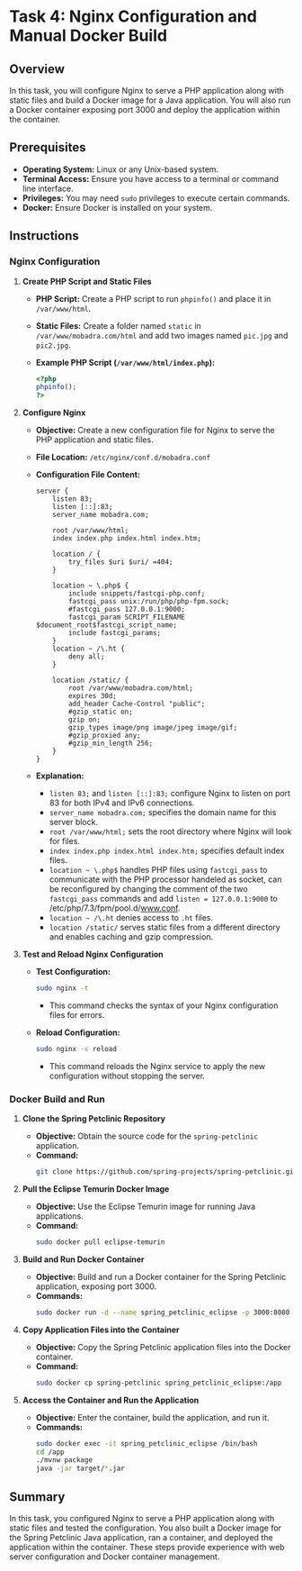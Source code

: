 # Task 4: Nginx Configuration and Manual Docker Build

## Overview

In this task, you will configure Nginx to serve a PHP application along with static files and build a Docker image for a Java application. You will also run a Docker container exposing port 3000 and deploy the application within the container.

## Prerequisites

- **Operating System:** Linux or any Unix-based system.
- **Terminal Access:** Ensure you have access to a terminal or command line interface.
- **Privileges:** You may need `sudo` privileges to execute certain commands.
- **Docker:** Ensure Docker is installed on your system.

## Instructions

### Nginx Configuration

1. **Create PHP Script and Static Files**

   - **PHP Script:** Create a PHP script to run `phpinfo()` and place it in `/var/www/html`.
   - **Static Files:** Create a folder named `static` in `/var/www/mobadra.com/html` and add two images named `pic.jpg` and `pic2.jpg`.

   - **Example PHP Script (`/var/www/html/index.php`):**
     ```php
     <?php
     phpinfo();
     ?>
     ```

2. **Configure Nginx**

   - **Objective:** Create a new configuration file for Nginx to serve the PHP application and static files.
   - **File Location:** `/etc/nginx/conf.d/mobadra.conf`
   - **Configuration File Content:**
     ```nginx
     server {
         listen 83;
         listen [::]:83;
         server_name mobadra.com;

         root /var/www/html;
         index index.php index.html index.htm;

         location / {
             try_files $uri $uri/ =404;
         }

         location ~ \.php$ {
             include snippets/fastcgi-php.conf;
             fastcgi_pass unix:/run/php/php-fpm.sock;
             #fastcgi_pass 127.0.0.1:9000;
             fastcgi_param SCRIPT_FILENAME $document_root$fastcgi_script_name;
             include fastcgi_params;
         }
         location ~ /\.ht {
             deny all;
         }

         location /static/ {
             root /var/www/mobadra.com/html;
             expires 30d;
             add_header Cache-Control "public";
             #gzip_static on;
             gzip on;
             gzip_types image/png image/jpeg image/gif;
             #gzip_proxied any;
             #gzip_min_length 256;
         }
     }
     ```

   - **Explanation:**
     - `listen 83;` and `listen [::]:83;` configure Nginx to listen on port 83 for both IPv4 and IPv6 connections.
     - `server_name mobadra.com;` specifies the domain name for this server block.
     - `root /var/www/html;` sets the root directory where Nginx will look for files.
     - `index index.php index.html index.htm;` specifies default index files.
     - `location ~ \.php$` handles PHP files using `fastcgi_pass` to communicate with the PHP processor handeled as socket, can be reconfigured by changing the comment of the two `fastcgi_pass` commands and add `listen = 127.0.0.1:9000` to /etc/php/7.3/fpm/pool.d/www.conf.
     - `location ~ /\.ht` denies access to `.ht` files.
     - `location /static/` serves static files from a different directory and enables caching and gzip compression.

3. **Test and Reload Nginx Configuration**

   - **Test Configuration:**
     ```bash
     sudo nginx -t
     ```
     - This command checks the syntax of your Nginx configuration files for errors.

   - **Reload Configuration:**
     ```bash
     sudo nginx -s reload
     ```
     - This command reloads the Nginx service to apply the new configuration without stopping the server.

### Docker Build and Run

1. **Clone the Spring Petclinic Repository**

   - **Objective:** Obtain the source code for the `spring-petclinic` application.
   - **Command:**
     ```bash
     git clone https://github.com/spring-projects/spring-petclinic.git
     ```

2. **Pull the Eclipse Temurin Docker Image**

   - **Objective:** Use the Eclipse Temurin image for running Java applications.
   - **Command:**
     ```bash
     sudo docker pull eclipse-temurin
     ```

3. **Build and Run Docker Container**

   - **Objective:** Build and run a Docker container for the Spring Petclinic application, exposing port 3000.
   - **Commands:**
     ```bash
     sudo docker run -d --name spring_petclinic_eclipse -p 3000:8080 --restart always eclipse-temurin
     ```

4. **Copy Application Files into the Container**

   - **Objective:** Copy the Spring Petclinic application files into the Docker container.
   - **Command:**
     ```bash
     sudo docker cp spring-petclinic spring_petclinic_eclipse:/app
     ```

5. **Access the Container and Run the Application**

   - **Objective:** Enter the container, build the application, and run it.
   - **Commands:**
     ```bash
     sudo docker exec -it spring_petclinic_eclipse /bin/bash
     cd /app
     ./mvnw package
     java -jar target/*.jar
     ```

## Summary

In this task, you configured Nginx to serve a PHP application along with static files and tested the configuration. You also built a Docker image for the Spring Petclinic Java application, ran a container, and deployed the application within the container. These steps provide experience with web server configuration and Docker container management.
